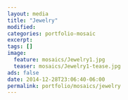 ```yaml
---
layout: media
title: "Jewelry"
modified:
categories: portfolio-mosaic
excerpt:
tags: []
image:
  feature: mosaics/Jewelry1.jpg
  teaser: mosaics/Jewelry1-tease.jpg
ads: false
date: 2014-12-28T23:06:40-06:00
permalink: portfolio/mosaics/jewelry
---
```


